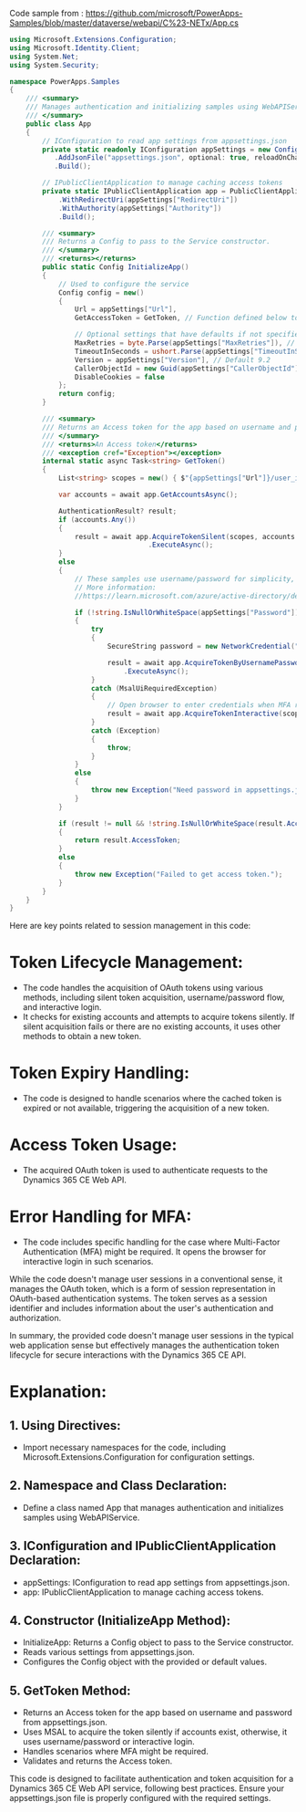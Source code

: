 Code sample from : https://github.com/microsoft/PowerApps-Samples/blob/master/dataverse/webapi/C%23-NETx/App.cs

```C#
using Microsoft.Extensions.Configuration;
using Microsoft.Identity.Client;
using System.Net;
using System.Security;

namespace PowerApps.Samples
{
    /// <summary>
    /// Manages authentication and initializing samples using WebAPIService
    /// </summary>
    public class App
    {
        // IConfiguration to read app settings from appsettings.json
        private static readonly IConfiguration appSettings = new ConfigurationBuilder()
           .AddJsonFile("appsettings.json", optional: true, reloadOnChange: true)
           .Build();

        // IPublicClientApplication to manage caching access tokens
        private static IPublicClientApplication app = PublicClientApplicationBuilder.Create(appSettings["ClientId"])
            .WithRedirectUri(appSettings["RedirectUri"])
            .WithAuthority(appSettings["Authority"])
            .Build();

        /// <summary>
        /// Returns a Config to pass to the Service constructor.
        /// </summary>
        /// <returns></returns>
        public static Config InitializeApp()
        {
            // Used to configure the service
            Config config = new()
            {
                Url = appSettings["Url"],
                GetAccessToken = GetToken, // Function defined below to manage getting OAuth token

                // Optional settings that have defaults if not specified:
                MaxRetries = byte.Parse(appSettings["MaxRetries"]), // Default: 2
                TimeoutInSeconds = ushort.Parse(appSettings["TimeoutInSeconds"]), // Default: 120
                Version = appSettings["Version"], // Default 9.2
                CallerObjectId = new Guid(appSettings["CallerObjectId"]), // Default empty Guid
                DisableCookies = false
            };
            return config;
        }

        /// <summary>
        /// Returns an Access token for the app based on username and password from appsettings.json
        /// </summary>
        /// <returns>An Access token</returns>
        /// <exception cref="Exception"></exception>
        internal static async Task<string> GetToken()
        {
            List<string> scopes = new() { $"{appSettings["Url"]}/user_impersonation" };

            var accounts = await app.GetAccountsAsync();

            AuthenticationResult? result;
            if (accounts.Any())
            {
                result = await app.AcquireTokenSilent(scopes, accounts.FirstOrDefault())
                                  .ExecuteAsync();
            }
            else
            {
                // These samples use username/password for simplicity, but it is not a recommended pattern.
                // More information: 
                //https://learn.microsoft.com/azure/active-directory/develop/scenario-desktop-acquire-token?tabs=dotnet#username-and-password

                if (!string.IsNullOrWhiteSpace(appSettings["Password"]) && !string.IsNullOrWhiteSpace(appSettings["UserPrincipalName"]))
                {
                    try
                    {
                        SecureString password = new NetworkCredential("", appSettings["Password"]).SecurePassword;

                        result = await app.AcquireTokenByUsernamePassword(scopes.ToArray(), appSettings["UserPrincipalName"], password)
                            .ExecuteAsync();
                    }
                    catch (MsalUiRequiredException)
                    {
                        // Open browser to enter credentials when MFA required
                        result = await app.AcquireTokenInteractive(scopes).ExecuteAsync();
                    }
                    catch (Exception)
                    {
                        throw;
                    }
                }
                else
                {
                    throw new Exception("Need password in appsettings.json.");
                }
            }

            if (result != null && !string.IsNullOrWhiteSpace(result.AccessToken))
            {
                return result.AccessToken;
            }
            else
            {
                throw new Exception("Failed to get access token.");
            }
        }
    }
}

```

Here are key points related to session management in this code:

# Token Lifecycle Management:

- The code handles the acquisition of OAuth tokens using various methods, including silent token acquisition, username/password flow, and interactive login.
- It checks for existing accounts and attempts to acquire tokens silently. If silent acquisition fails or there are no existing accounts, it uses other methods to obtain a new token.

# Token Expiry Handling:

- The code is designed to handle scenarios where the cached token is expired or not available, triggering the acquisition of a new token.

# Access Token Usage:

- The acquired OAuth token is used to authenticate requests to the Dynamics 365 CE Web API.

# Error Handling for MFA:

- The code includes specific handling for the case where Multi-Factor Authentication (MFA) might be required. It opens the browser for interactive login in such scenarios.

While the code doesn't manage user sessions in a conventional sense, it manages the OAuth token, which is a form of session representation in OAuth-based authentication systems. The token serves as a session identifier and includes information about the user's authentication and authorization.

In summary, the provided code doesn't manage user sessions in the typical web application sense but effectively manages the authentication token lifecycle for secure interactions with the Dynamics 365 CE API.

# Explanation:

## 1. Using Directives:

- Import necessary namespaces for the code, including Microsoft.Extensions.Configuration for configuration settings.

## 2. Namespace and Class Declaration:

- Define a class named App that manages authentication and initializes samples using WebAPIService.

## 3. IConfiguration and IPublicClientApplication Declaration:

- appSettings: IConfiguration to read app settings from appsettings.json.
- app: IPublicClientApplication to manage caching access tokens.

## 4. Constructor (InitializeApp Method):

- InitializeApp: Returns a Config object to pass to the Service constructor.
- Reads various settings from appsettings.json.
- Configures the Config object with the provided or default values.

## 5. GetToken Method:

- Returns an Access token for the app based on username and password from appsettings.json.
- Uses MSAL to acquire the token silently if accounts exist, otherwise, it uses username/password or interactive login.
- Handles scenarios where MFA might be required.
- Validates and returns the Access token.

This code is designed to facilitate authentication and token acquisition for a Dynamics 365 CE Web API service, following best practices. Ensure your appsettings.json file is properly configured with the required settings.